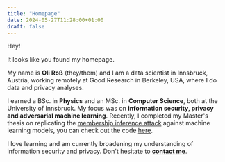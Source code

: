 ```yaml
---
title: "Homepage"
date: 2024-05-27T11:28:00+01:00
draft: false
---
```


Hey! 

It looks like you found my homepage.

My name is **Oli Roß** (they/them) and I am a data scientist in Innsbruck, Austria, working remotely at Good Research in Berkeley, USA, where I do data and privacy analyses.

I earned a BSc. in **Physics** and an MSc. in **Computer Science**, both at the University of Innsbruck. My focus was on **information security, privacy and adversarial machine learning**.
Recently, I completed my Master's thesis on replicating the [membership inference attack](https://arxiv.org/abs/1610.05820) against machine learning models, you can check out the code [here](https://github.com/Oli-Ross/replicating_mia).

I love learning and am currently broadening my understanding of information security and privacy.
Don't hesitate to [**contact me**](mailto:mail@oliross.at).
